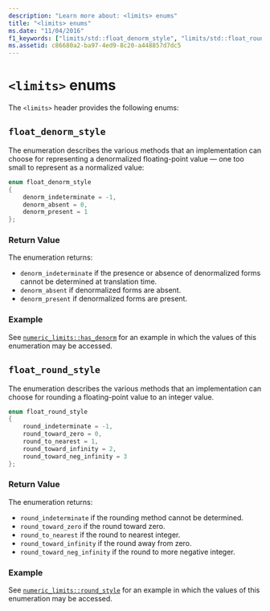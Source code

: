 ```yaml
---
description: "Learn more about: <limits> enums"
title: "<limits> enums"
ms.date: "11/04/2016"
f1_keywords: ["limits/std::float_denorm_style", "limits/std::float_round_style"]
ms.assetid: c86680a2-ba97-4ed9-8c20-a448857d7dc5
---
```

# `<limits>` enums

The `<limits>` header provides the following enums:

## <a name="float_denorm_style"></a> `float_denorm_style`

The enumeration describes the various methods that an implementation can choose for representing a denormalized floating-point value — one too small to represent as a normalized value:

```cpp
enum float_denorm_style
{
    denorm_indeterminate = -1,
    denorm_absent = 0,
    denorm_present = 1
};
```

### Return Value

The enumeration returns:

- `denorm_indeterminate` if the presence or absence of denormalized forms cannot be determined at translation time.
- `denorm_absent` if denormalized forms are absent.
- `denorm_present` if denormalized forms are present.

### Example

See [`numeric_limits::has_denorm`](numeric-limits-class.md#has_denorm) for an example in which the values of this enumeration may be accessed.

## <a name="float_round_style"></a> `float_round_style`

The enumeration describes the various methods that an implementation can choose for rounding a floating-point value to an integer value.

```cpp
enum float_round_style
{
    round_indeterminate = -1,
    round_toward_zero = 0,
    round_to_nearest = 1,
    round_toward_infinity = 2,
    round_toward_neg_infinity = 3
};
```

### Return Value

The enumeration returns:

- `round_indeterminate` if the rounding method cannot be determined.
- `round_toward_zero` if the round toward zero.
- `round_to_nearest` if the round to nearest integer.
- `round_toward_infinity` if the round away from zero.
- `round_toward_neg_infinity` if the round to more negative integer.

### Example

See [`numeric_limits::round_style`](numeric-limits-class.md#round_style) for an example in which the values of this enumeration may be accessed.
